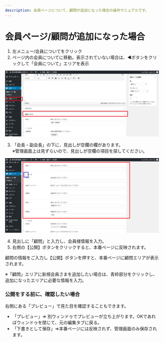 ```yaml
---
description: 会員ページについて、顧問が追加になった場合の操作マニュアルです。
---
```


# 会員ページ/顧問が追加になった場合

1.  左メニュー/会員についてをクリック
2. ページ内の会員についてに移動。表示されていない場合は、◀ボタンをクリックして「会員について」エリアを表示

![](.gitbook/assets/fireshot-capture-77-pjiwo-saito-httphokut-osakuranejpwpwp-adminpostphp%20%281%29.png)

 3. 「会長・副会長」の下に、見出しが空欄の欄があります。  
※管理画面上は見ずらいので、見出しが空欄の項目を探してください。

![](.gitbook/assets/fireshot-capture-78-pjiwo-saito-httphokut-osakuranejpwpwp-adminpostphp%20%281%29.png)

4. 見出しに「顧問」と入力し、会員様情報を入力。  
5. 右側の【公開】ボタンをクリックすると、本番ページに反映されます。

顧問の情報をご入力し【公開】ボタンを押すと、本番ページに顧問エリアが表示されます。

※「顧問」エリアに新規会員さまを追加したい場合は、青枠部分をクリックし、追加になったエリアに必要な情報を入力。

### 公開をする前に、確認したい場合

右側にある「プレビュー」で見た目を確認することもできます。

* 「プレビュー」⇒ 別ウィンドゥでプレビューが立ち上がります。OKであればウィンドゥを閉じて、元の編集タブに戻る。
* 「下書きとして保存」⇒本番ページには反映されず、管理画面のみ保存されます。

